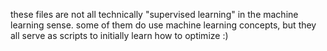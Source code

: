 these files are not all technically "supervised learning" in the machine learning sense. 
some of them do use machine learning concepts, but they all serve as scripts to initially learn how to optimize :)
